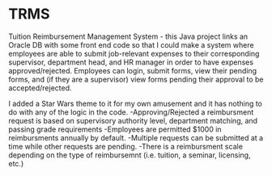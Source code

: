 # TRMS
Tuition Reimbursement Management System - this Java project links an Oracle DB with some front end code
so that I could make a system where employees are able to submit job-relevant expenses to their 
corresponding supervisor, department head, and HR manager in order to have expenses approved/rejected. 
Employees can login, submit forms, view their pending forms, and (if they are a supervisor) view forms pending their approval
to be accepted/rejected.

I added a Star Wars theme to it for my own amusement and it has nothing to do with any of the logic in the code.
-Approving/Rejected a reimbursment request is based on supervisory authority level, department matching, and passing grade requirements
-Employees are permitted $1000 in reimbursments annually by default.
-Multiple requests can be submitted at a time while other requests are pending.
-There is a reimbursment scale depending on the type of reimbursemnt (i.e. tuition, a seminar, licensing, etc.)
